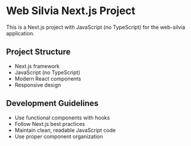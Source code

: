 # Web Silvia Next.js Project

This is a Next.js project with JavaScript (no TypeScript) for the web-silvia application.

## Project Structure
- Next.js framework
- JavaScript (no TypeScript)
- Modern React components
- Responsive design

## Development Guidelines
- Use functional components with hooks
- Follow Next.js best practices
- Maintain clean, readable JavaScript code
- Use proper component organization